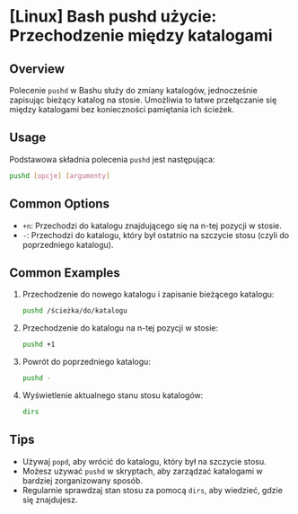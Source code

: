 # [Linux] Bash pushd użycie: Przechodzenie między katalogami

## Overview
Polecenie `pushd` w Bashu służy do zmiany katalogów, jednocześnie zapisując bieżący katalog na stosie. Umożliwia to łatwe przełączanie się między katalogami bez konieczności pamiętania ich ścieżek.

## Usage
Podstawowa składnia polecenia `pushd` jest następująca:

```bash
pushd [opcje] [argumenty]
```

## Common Options
- `+n`: Przechodzi do katalogu znajdującego się na n-tej pozycji w stosie.
- `-`: Przechodzi do katalogu, który był ostatnio na szczycie stosu (czyli do poprzedniego katalogu).

## Common Examples
1. Przechodzenie do nowego katalogu i zapisanie bieżącego katalogu:
   ```bash
   pushd /ścieżka/do/katalogu
   ```

2. Przechodzenie do katalogu na n-tej pozycji w stosie:
   ```bash
   pushd +1
   ```

3. Powrót do poprzedniego katalogu:
   ```bash
   pushd -
   ```

4. Wyświetlenie aktualnego stanu stosu katalogów:
   ```bash
   dirs
   ```

## Tips
- Używaj `popd`, aby wrócić do katalogu, który był na szczycie stosu.
- Możesz używać `pushd` w skryptach, aby zarządzać katalogami w bardziej zorganizowany sposób.
- Regularnie sprawdzaj stan stosu za pomocą `dirs`, aby wiedzieć, gdzie się znajdujesz.